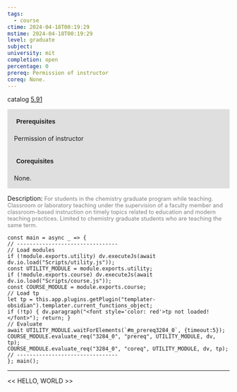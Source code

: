 ```yaml
---
tags:
  - course
ctime: 2024-04-18T00:19:29
mstime: 2024-04-18T00:19:29
level: graduate
subject: 
university: mit
completion: open
percentage: 0
prereq: Permission of instructor
coreq: None.
---
```


catalog [5.91](http://student.mit.edu/catalog/m5b.html#5.91)

<span style="display: block; padding: 15px; background-color: rgb(100, 100, 100, 0.2);"><font id="m_prereq3284_0" style="display: block; font-family: Arial, sans-serif; font-weight: bold; padding: 5px">Prerequisites</font><br><span id="prereq3284_0">Permission of instructor</span></span>
<span style="display: block; padding: 15px; background-color: rgb(100, 100, 100, 0.2);"><font id="m_coreq3284_0" style="display: block; font-family: Arial, sans-serif; font-weight: bold; padding: 5px">Corequisites</font><br><span id="coreq3284_0">None.</span></span>

<font style="">Description:</font>
<font style="color: grey; font-size: 0.8rem;">For students in the chemistry graduate program while teaching. Classroom or laboratory teaching under the supervision of a faculty member and classroom-based instruction on timely topics related to education and modern teaching practices. Limited to chemistry graduate students who are teaching the same term.</font>

```dataviewjs
const main = async _ => {
// --------------------------------
// Load modules
if (!module.exports.utility) dv.executeJs(await dv.io.load("Scripts/utility.js"));
const UTILITY_MODULE = module.exports.utility;
if (!module.exports.course) dv.executeJs(await dv.io.load("Scripts/course.js"));
const COURSE_MODULE = module.exports.course;
// Load tp
let tp = this.app.plugins.getPlugin("templater-obsidian").templater.current_functions_object;
if (!tp) { dv.paragraph("<font style='color: red'>tp not loaded!</font>"); return; }
// Evaluate
await UTILITY_MODULE.waitForElements(`#m_prereq3284_0`, {timeout:5});
COURSE_MODULE.evaluate_req("3284_0", "prereq", UTILITY_MODULE, dv, tp);
COURSE_MODULE.evaluate_req("3284_0", "coreq", UTILITY_MODULE, dv, tp);
// --------------------------------
}; main();
```

---

<< HELLO, WORLD >>

